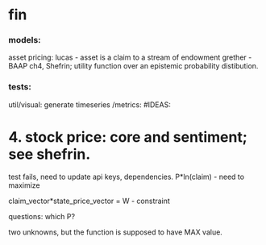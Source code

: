 # fin
### models: 
asset pricing: 
lucas - asset is a claim to a stream of endowment
grether - BAAP ch4, Shefrin; utility function over an epistemic probability distibution. 
### tests: 
util/visual: generate timeseries
    /metrics: 
#IDEAS:
# 4. stock price: core and sentiment; see shefrin.

test fails, need to update api keys, dependencies.
P*ln(claim) - need to maximize

claim_vector*state_price_vector = W  - constraint

questions:
 which P? 

two unknowns, but the function is supposed to have MAX value.
